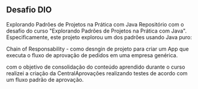 ## Desafio DIO 

Explorando Padrões de Projetos na Prática com Java
Repositório com o desafio do curso "Explorando Padrões de Projetos na Prática com Java". Especificamente, este projeto explorou um dos padrões usando Java puro:

Chain of Responsability - como desngin de projeto para criar um App que executa o fluxo de aprovação de pedidos em uma empresa genérica.

com o objetivo de consolidação do conteúdo aprendido durante o curso realizei a criação da CentralAprovações realizando testes de acordo com um fluxo padrão de aprovação.
